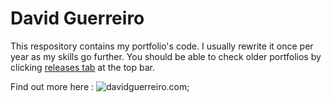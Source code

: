 David Guerreiro
========================

This respository contains my portfolio's code. I usually rewrite it once per year as my skills go further. You should be able to check older portfolios by clicking [releases tab](https://github.com/davidguerreiro/davidguerreiro.github.io/releases/) at the top bar.

Find out more here : ![davidguerreiro.com](http://davidguerreiro.com/);